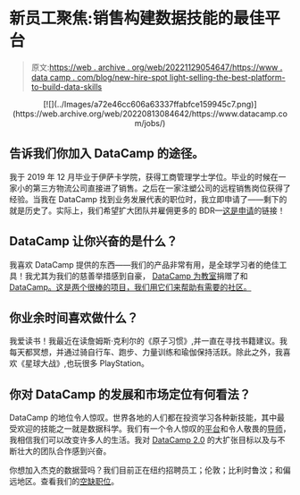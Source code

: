 # 新员工聚焦:销售构建数据技能的最佳平台

> 原文:[https://web . archive . org/web/20221129054647/https://www . data camp . com/blog/new-hire-spot light-selling-the-best-platform-to-build-data-skills](https://web.archive.org/web/20221129054647/https://www.datacamp.com/blog/new-hire-spotlight-selling-the-best-platform-to-build-data-skills)

<center>[![](../Images/a72e46cc606a63337ffabfce159945c7.png)](https://web.archive.org/web/20220813084642/https://www.datacamp.com/jobs/)</center>

## 告诉我们你加入 DataCamp 的途径。

我于 2019 年 12 月毕业于伊萨卡学院，获得工商管理学士学位。毕业的时候在一家小的第三方物流公司直接进了销售。之后在一家注塑公司的远程销售岗位获得了经验。当我在 DataCamp 找到业务发展代表的职位时，我立即申请了——剩下的就是历史了。实际上，我们希望扩大团队并雇佣更多的 BDR—[这是申请](https://web.archive.org/web/20220813084642/https://boards.greenhouse.io/datacamp/jobs/2423593)的链接！

## DataCamp 让你兴奋的是什么？

我喜欢 DataCamp 提供的东西——我们的产品非常有用，是全球学习者的绝佳工具！我尤其为我们的慈善举措感到自豪， [DataCamp 为教室](https://web.archive.org/web/20220813084642/https://www.datacamp.com/community/blog/datacamp-donates)捐赠了和 [DataCamp。这是两个很棒的项目，我们用它们来帮助有需要的社区。](https://web.archive.org/web/20220813084642/https://www.datacamp.com/groups/education)

## 你业余时间喜欢做什么？

我爱读书！我最近在读詹姆斯·克利尔的《原子习惯》,并一直在寻找书籍建议。我每天都冥想，并通过骑自行车、跑步、力量训练和瑜伽保持活跃。除此之外，我喜欢《星球大战》,也玩很多 PlayStation。

## 你对 DataCamp 的发展和市场定位有何看法？

DataCamp 的地位令人惊叹。世界各地的人们都在投资学习各种新技能，其中最受欢迎的技能之一就是数据科学。我们有一个令人惊叹的[平台](https://web.archive.org/web/20220813084642/https://www.datacamp.com/interactive-learning)和令人敬畏的[导师](https://web.archive.org/web/20220813084642/https://www.datacamp.com/instructors)，我相信我们可以改变许多人的生活。我对 [DataCamp 2.0](https://web.archive.org/web/20220813084642/https://www.datacamp.com/community/blog/datacamp-2-0) 的大扩张目标以及与不断壮大的团队合作感到兴奋。

你想加入杰克的数据营吗？我们目前正在纽约招聘员工；伦敦；比利时鲁汶；和偏远地区。查看我们的[空缺职位](https://web.archive.org/web/20220813084642/https://www.datacamp.com/jobs/)。
